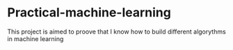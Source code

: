 # Practical-machine-learning

This project is aimed to proove that I know how to build different algorythms in machine learning
